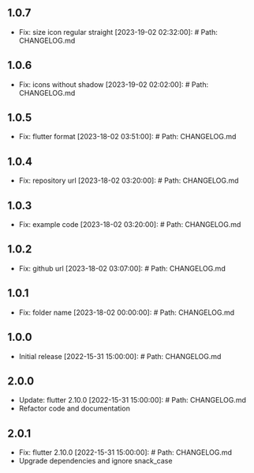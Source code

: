 ## 1.0.7
- Fix: size icon regular straight
[2023-19-02 02:32:00]: # Path: CHANGELOG.md

## 1.0.6
- Fix: icons without shadow
[2023-19-02 02:02:00]: # Path: CHANGELOG.md

## 1.0.5
- Fix: flutter format
[2023-18-02 03:51:00]: # Path: CHANGELOG.md

## 1.0.4
- Fix: repository url
[2023-18-02 03:20:00]: # Path: CHANGELOG.md

## 1.0.3
- Fix: example code
[2023-18-02 03:20:00]: # Path: CHANGELOG.md

## 1.0.2
- Fix: github url
[2023-18-02 03:07:00]: # Path: CHANGELOG.md

## 1.0.1
- Fix: folder name
[2023-18-02 00:00:00]: # Path: CHANGELOG.md

## 1.0.0
- Initial release
[2022-15-31 15:00:00]: # Path: CHANGELOG.md

## 2.0.0
- Update: flutter 2.10.0
[2022-15-31 15:00:00]: # Path: CHANGELOG.md
- Refactor code and documentation

## 2.0.1
- Fix: flutter 2.10.0
[2022-15-31 15:00:00]: # Path: CHANGELOG.md
- Upgrade dependencies and ignore snack_case